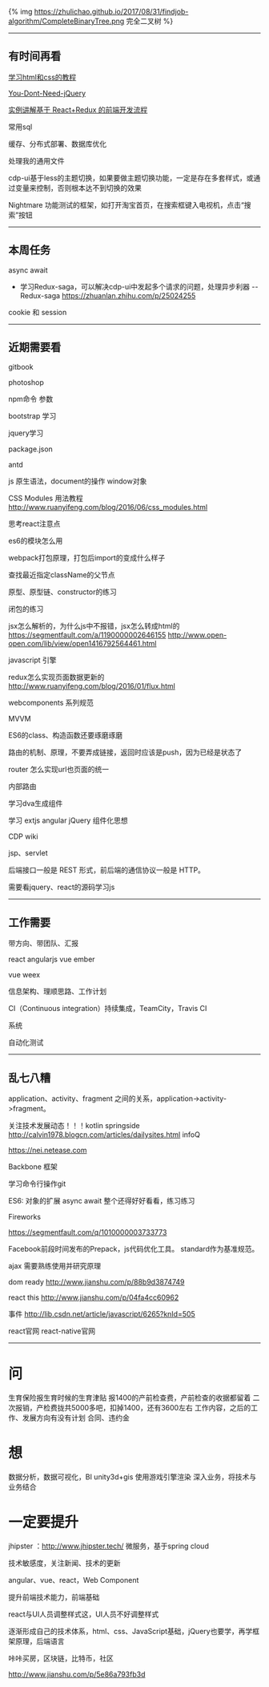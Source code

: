 {% img https://zhulichao.github.io/2017/08/31/findjob-algorithm/CompleteBinaryTree.png 完全二叉树 %}

---

## 有时间再看

[学习html和css的教程](http://learn.shayhowe.com/html-css/)

[You-Dont-Need-jQuery](https://github.com/oneuijs/You-Dont-Need-jQuery/blob/master/README.zh-CN.md)

[实例讲解基于 React+Redux 的前端开发流程](http://blog.csdn.net/fengyinchao/article/details/51566555)

常用sql

缓存、分布式部署、数据库优化

处理我的通用文件

cdp-ui基于less的主题切换，如果要做主题切换功能，一定是存在多套样式，或通过变量来控制，否则根本达不到切换的效果

Nightmare 功能测试的框架，如打开淘宝首页，在搜索框键入电视机，点击“搜索”按钮

---

## 本周任务

async await

* 学习Redux-saga，可以解决cdp-ui中发起多个请求的问题，处理异步利器 -- Redux-saga  https://zhuanlan.zhihu.com/p/25024255

cookie 和 session

---

## 近期需要看

gitbook

photoshop

npm命令 参数

bootstrap 学习

jquery学习

package.json

antd

js 原生语法，document的操作 window对象

CSS Modules 用法教程 http://www.ruanyifeng.com/blog/2016/06/css_modules.html

思考react注意点

es6的模块怎么用

webpack打包原理，打包后import的变成什么样子

查找最近指定className的父节点

原型、原型链、constructor的练习

闭包的练习

jsx怎么解析的，为什么js中不报错，jsx怎么转成html的 https://segmentfault.com/a/1190000002646155 http://www.open-open.com/lib/view/open1416792564461.html

javascript 引擎

redux怎么实现页面数据更新的 http://www.ruanyifeng.com/blog/2016/01/flux.html

webcomponents 系列规范

MVVM

ES6的class、构造函数还要琢磨琢磨

路由的机制、原理，不要弄成链接，返回时应该是push，因为已经是状态了

router 怎么实现url也页面的统一

内部路由

学习dva生成组件

学习 extjs angular jQuery 组件化思想

CDP wiki

jsp、servlet

后端接口一般是 REST 形式，前后端的通信协议一般是 HTTP。

需要看jquery、react的源码学习js

---

## 工作需要

带方向、带团队、汇报

react angularjs vue ember

vue weex

信息架构、理顺思路、工作计划

CI（Continuous integration）持续集成，TeamCity，Travis CI

系统 

自动化测试

---

## 乱七八糟

application、activity、fragment 之间的关系，application->activity->fragment。

关注技术发展动态！！！kotlin
springside
http://calvin1978.blogcn.com/articles/dailysites.html   infoQ

https://nei.netease.com

Backbone 框架

学习命令行操作git

ES6: 对象的扩展
     async await
     整个还得好好看看，练习练习

Fireworks

https://segmentfault.com/q/1010000003733773

Facebook前段时间发布的Prepack，js代码优化工具。
standard作为基准规范。

ajax 需要熟练使用并研究原理

dom ready http://www.jianshu.com/p/88b9d3874749

react this http://www.jianshu.com/p/04fa4cc60962

事件 http://lib.csdn.net/article/javascript/6265?knId=505

react官网
react-native官网

---

# 问

生育保险报生育时候的生育津贴
报1400的产前检查费，产前检查的收据都留着
二次报销，产检费拢共5000多吧，扣掉1400，还有3600左右
工作内容，之后的工作、发展方向有没有计划
合同、违约金

# 想

数据分析，数据可视化，BI
unity3d+gis 使用游戏引擎渲染
深入业务，将技术与业务结合

# 一定要提升

jhipster ：http://www.jhipster.tech/ 微服务，基于spring cloud

技术敏感度，关注新闻、技术的更新

angular、vue、react，Web Component

提升前端技术能力，前端基础

react与UI人员调整样式这，UI人员不好调整样式

逐渐形成自己的技术体系，html、css、JavaScript基础，jQuery也要学，再学框架原理，后端语言

咔咔买房，区块链，比特币，社区

http://www.jianshu.com/p/5e86a793fb3d

